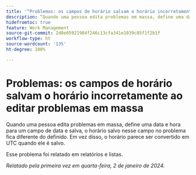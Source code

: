 ```yaml
---
title: '“Problemas: os campos de horário salvam o horário incorretamente ao editar problemas em massa”'
description: “Quando uma pessoa edita problemas em massa, define uma data e hora para um campo de data e salva, o horário salvo nesse campo no problema fica diferente do definido. Em vez disso, o horário parece ser convertido em UTC quando ele é salvo.”
hidefromtoc: true
feature: Work Management
source-git-commit: 2d0e05921904f246c13cfa341e1039c85f1f2b1f
workflow-type: ht
source-wordcount: '135'
ht-degree: 100%

---
```



# Problemas: os campos de horário salvam o horário incorretamente ao editar problemas em massa

Quando uma pessoa edita problemas em massa, define uma data e hora para um campo de data e salva, o horário salvo nesse campo no problema fica diferente do definido. Em vez disso, o horário parece ser convertido em UTC quando ele é salvo.

Esse problema foi relatado em relatórios e listas.

_Relatado pela primeira vez em quarta-feira, 2 de janeiro de 2024._
